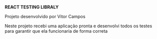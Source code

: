 __REACT TESTING LIBRALY__

Projeto desenvolvido por Vitor Campos

Neste projeto recebi uma aplicação pronta e desenvolvi todos os testes para garantir que ela funcionaria de forma correta